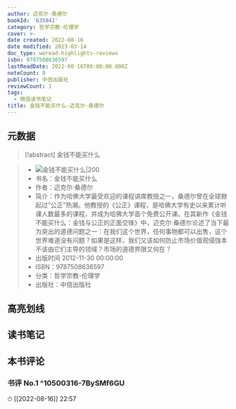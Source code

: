 ```yaml
---
author: 迈克尔·桑德尔
bookId: '635841'
category: 哲学宗教-伦理学
cover: >-
date created: 2022-08-16
date modified: 2023-03-14
doc_type: weread-highlights-reviews
isbn: 9787508636597
lastReadDate: 2022-08-16T00:00:00.000Z
noteCount: 0
publisher: 中信出版社
reviewCount: 1
tags:
  - 微信读书笔记
title: 金钱不能买什么-迈克尔·桑德尔
---
```


## 元数据

>[!abstract] 金钱不能买什么

> - ![金钱不能买什么|200](https://wfqqreader-1252317822.image.myqcloud.com/cover/841/635841/t7_635841.jpg)
> - 书名：金钱不能买什么
> - 作者：迈克尔·桑德尔
> - 简介：作为哈佛大学最受欢迎的课程讲席教授之一，桑德尔曾在全球掀起过“公正”热潮。他教授的《公正》课程，是哈佛大学有史以来累计听课人数最多的课程，并成为哈佛大学首个免费公开课。在其新作《金钱不能买什么：金钱与公正的正面交锋》中，迈克尔·桑德尔论述了当下最为突出的道德问题之一：在我们这个世界，任何事物都可以出售，这个世界难道没有问题？如果是这样，我们又该如何防止市场价值观侵蚀本不该由它们主导的领域？市场的道德界限又何在？
> - 出版时间 2012-11-30 00:00:00
> - ISBN：9787508636597
> - 分类：哲学宗教-伦理学
> - 出版社：中信出版社

## 高亮划线

## 读书笔记

## 本书评论

### 书评 No.1 ^10500316-7BySMf6GU

⏱ [[2022-08-16]] 22:57
